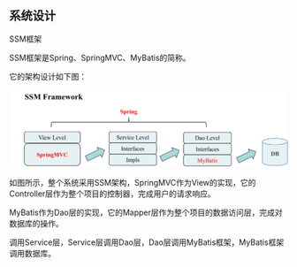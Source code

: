 ## 系统设计

SSM框架

SSM框架是Spring、SpringMVC、MyBatis的简称。

它的架构设计如下图：

![SSM框架](./img/SSM.png)

如图所示，整个系统采用SSM架构，SpringMVC作为View的实现，它的Controller层作为整个项目的控制器，完成用户的请求响应。

MyBatis作为Dao层的实现，它的Mapper层作为整个项目的数据访问层，完成对数据库的操作。

调用Service层，Service层调用Dao层，Dao层调用MyBatis框架，MyBatis框架调用数据库。